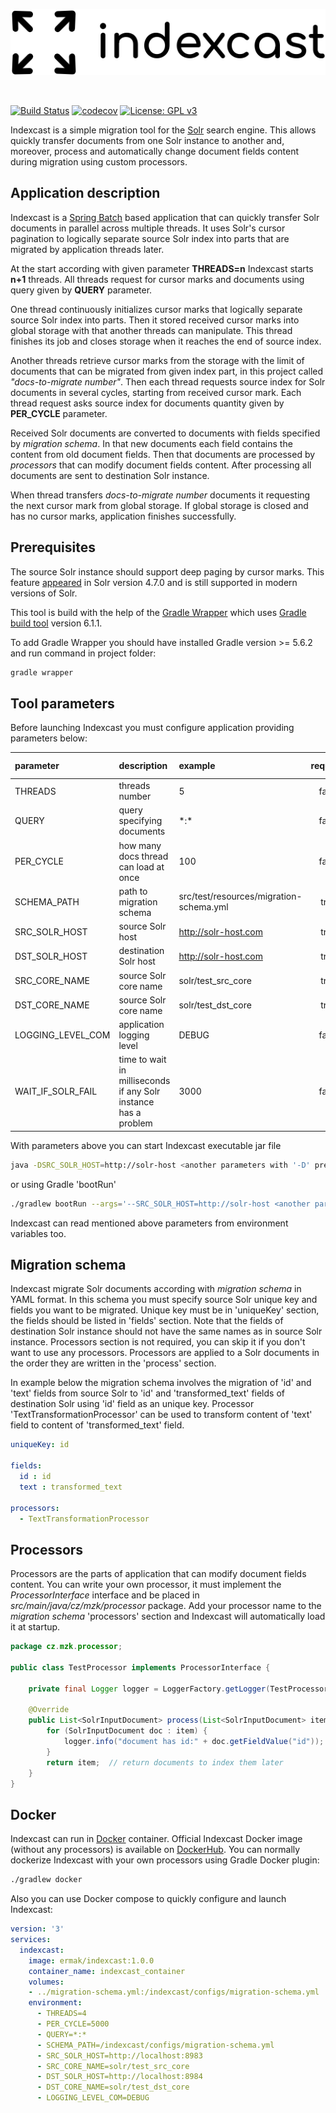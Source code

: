 <p align="center">
  <img src="https://github.com/kazooo/indexcast/blob/master/logo.png?raw=true" alt="Indexcast logo">
</p>

<br>

[![Build Status](https://travis-ci.com/kazooo/indexcast.svg?token=9hx2FG2heDSbUifJsALk&branch=master)](https://travis-ci.com/kazooo/indexcast)
[![codecov](https://codecov.io/gh/kazooo/indexcast/branch/master/graph/badge.svg?token=3IPajdP7Sf)](https://codecov.io/gh/kazooo/indexcast)
[![License: GPL v3](https://img.shields.io/badge/License-GPLv3-blue.svg)](https://www.gnu.org/licenses/gpl-3.0)

Indexcast is a simple migration tool for the [Solr](https://lucene.apache.org/solr) search engine.
This allows quickly transfer documents from one Solr instance to another and, moreover,
process and automatically change document fields content during migration using custom processors.

## Application description

Indexcast is a [Spring Batch](https://spring.io/projects/spring-batch) based application that can quickly transfer Solr documents 
in parallel across multiple threads. It uses Solr's cursor pagination to logically separate 
source Solr index into parts that are migrated by application threads later.

At the start according with given parameter **THREADS=n** Indexcast starts **n+1** threads.
All threads request for cursor marks and documents using query given by **QUERY** parameter.

One thread continuously initializes cursor marks that logically separate source Solr index into parts.
Then it stored received cursor marks into global storage with that another threads can manipulate.
This thread finishes its job and closes storage when it reaches the end of source index.

Another threads retrieve cursor marks from the storage with the limit of documents 
that can be migrated from given index part, in this project called *"docs-to-migrate number"*.
Then each thread requests source index for Solr documents in several cycles, starting from
received cursor mark. Each thread request asks source index for documents quantity given by **PER_CYCLE** parameter.

Received Solr documents are converted to documents with fields specified by *migration schema*.
In that new documents each field contains the content from old document fields.
Then that documents are processed by *processors* that can modify document fields content.
After processing all documents are sent to destination Solr instance.

When thread transfers *docs-to-migrate number* documents it requesting the next cursor mark from global storage.
If global storage is closed and has no cursor marks, application finishes successfully.

## Prerequisites

The source Solr instance should support deep paging by cursor marks.
This feature [appeared](https://issues.apache.org/jira/browse/SOLR-5463) in Solr version 4.7.0 
and is still supported in modern versions of Solr.

This tool is build with the help of the [Gradle Wrapper](https://docs.gradle.org/current/userguide/gradle_wrapper.html)
which uses [Gradle build tool](https://gradle.org/) version 6.1.1. 

To add Gradle Wrapper you should have installed Gradle version >= 5.6.2 and run command in project folder:

```bash
gradle wrapper
```

## Tool parameters

Before launching Indexcast you must configure application providing parameters below:

| parameter         | description                           | example                                 | required | default value |
|   :---            |    :---                               |  :---                                   |   :---:  |  :---:        |
| THREADS           | threads number                        | 5                                       | false    | 4             |
| QUERY             | query specifying documents            | \*:*                                    | false    | \*:*          |
| PER_CYCLE         | how many docs thread can load at once | 100                                     | false    | 5000          |
| SCHEMA_PATH       | path to migration schema              | src/test/resources/migration-schema.yml | true     |
| SRC_SOLR_HOST     | source Solr host                      | http://solr-host.com                    | true     |
| DST_SOLR_HOST     | destination Solr host                 | http://solr-host.com                    | true     |
| SRC_CORE_NAME     | source Solr core name                 | solr/test_src_core                      | true     |
| DST_CORE_NAME     | source Solr core name                 | solr/test_dst_core                      | true     |
| LOGGING_LEVEL_COM | application logging level             | DEBUG                                   | false    | INFO          |
| WAIT_IF_SOLR_FAIL | time to wait in milliseconds if any Solr instance has a problem | 3000          | false    | 60000         |

With parameters above you can start Indexcast executable jar file

```bash
java -DSRC_SOLR_HOST=http://solr-host <another parameters with '-D' prefix> -jar indexcast-1.0.0.jar 
```

or using Gradle 'bootRun'

```bash
./gradlew bootRun --args='--SRC_SOLR_HOST=http://solr-host <another parameters with "--" prefix>'
```

Indexcast can read mentioned above parameters from environment variables too.

## Migration schema

Indexcast migrate Solr documents according with *migration schema* in YAML format. 
In this schema you must specify source Solr unique key and fields you want to be migrated.
Unique key must be in 'uniqueKey' section, the fields should be listed in 'fields' section.
Note that the fields of destination Solr instance should not have the same names as in source Solr instance.
Processors section is not required, you can skip it if you don't want to use any processors.
Processors are applied to a Solr documents in the order they are written in the 'process' section.

In example below the migration schema involves the migration of 'id' and 'text' fields from
source Solr to 'id' and 'transformed_text' fields of destination Solr using 'id' field as an unique key.
Processor 'TextTransformationProcessor' can be used to transform content of 'text' field to content of 'transformed_text' field. 

```yaml
uniqueKey: id

fields:
  id : id
  text : transformed_text

processors:
  - TextTransformationProcessor
```

## Processors

Processors are the parts of application that can modify document fields content.
You can write your own processor, it must implement the *ProcessorInterface* interface 
and be placed in *src/main/java/cz/mzk/processor* package. Add your processor name to the 
*migration schema* 'processors' section and Indexcast will automatically load it at startup.

```java
package cz.mzk.processor;

public class TestProcessor implements ProcessorInterface {

    private final Logger logger = LoggerFactory.getLogger(TestProcessor.class);

    @Override
    public List<SolrInputDocument> process(List<SolrInputDocument> item) {
        for (SolrInputDocument doc : item) {
            logger.info("document has id:" + doc.getFieldValue("id"));
        }
        return item;  // return documents to index them later
    }
}
```

## Docker

Indexcast can run in [Docker](https://www.docker.com) container. Official Indexcast Docker 
image (without any processors) is available on [DockerHub](https://hub.docker.com/repository/docker/ermak/indexcast).
You can normally dockerize Indexcast with your own processors using Gradle Docker plugin:

```bash
./gradlew docker
```

Also you can use Docker compose to quickly configure and launch Indexcast:

```yaml
version: '3'
services:
  indexcast:
    image: ermak/indexcast:1.0.0
    container_name: indexcast_container
    volumes:
    - ../migration-schema.yml:/indexcast/configs/migration-schema.yml
    environment:
      - THREADS=4
      - PER_CYCLE=5000
      - QUERY=*:*
      - SCHEMA_PATH=/indexcast/configs/migration-schema.yml
      - SRC_SOLR_HOST=http://localhost:8983
      - SRC_CORE_NAME=solr/test_src_core
      - DST_SOLR_HOST=http://localhost:8984
      - DST_CORE_NAME=solr/test_dst_core
      - LOGGING_LEVEL_COM=DEBUG
```
